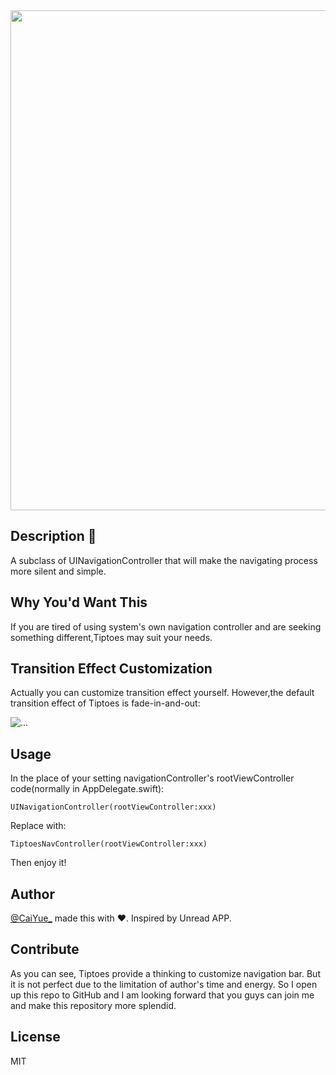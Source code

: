 
<img src="https://github.com/caiyue1993/Tiptoes/blob/master/images/tiptoes-cover.png" width="800">

## Description :leaves:

A subclass of UINavigationController that will make the navigating process more silent and simple.

## Why You'd Want This 

If you are tired of using system's own navigation controller and are seeking something different,Tiptoes may suit your needs.

## Transition Effect Customization 

Actually you can customize transition effect yourself.
However,the default transition effect of Tiptoes is fade-in-and-out:

<img align="center" src="https://github.com/caiyue1993/Tiptoes/blob/master/images/fade-in-and-out.gif" alt="...">

## Usage

In the place of your setting navigationController's rootViewController code(normally in AppDelegate.swift):
```
UINavigationController(rootViewController:xxx)
```
Replace with:
```
TiptoesNavController(rootViewController:xxx)
```
Then enjoy it!
## Author

[@CaiYue\_](http://weibo.com/caiyue233) made this with ❤️. Inspired by Unread APP.

## Contribute

As you can see, Tiptoes provide a thinking to customize navigation bar. But it is not perfect due to the limitation of author's time and energy. So I open up this repo to GitHub and I am looking forward that you guys can join me and make this repository more splendid.

## License

MIT


